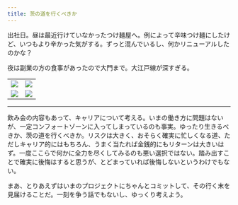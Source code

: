 ```yaml
---
title: 茨の道を行くべきか
---
```


出社日。昼は最近行けていなかったつけ麺屋へ。例によって辛味つけ麺にしたけど、いつもより辛かった気がする。ずっと混んでいるし、何かリニューアルしたのかな？

夜は副業の方の食事があったので大門まで。大江戸線が深すぎる。

<table>
  <tr>
    <td><img class="top" src="https://photos.old.apkas.net/medium/202505/20250527-G3000436.webp" /></td>
    <td><img class="top" src="https://photos.old.apkas.net/medium/202505/20250527-G3000437.webp" /></td>
  </tr>
  <tr>
    <td><img class="bottom" src="https://photos.old.apkas.net/medium/202505/20250527-G3000440.webp" /></td>
    <td><img class="bottom" src="https://photos.old.apkas.net/medium/202505/20250527-G3000441.webp" /></td>
  </tr>
</table>

---

飲み会の内容もあって、キャリアについて考える。いまの働き方に問題はないが、一定コンフォートゾーンに入ってしまっているのも事実。ゆったり生きるべきか、茨の道を行くべきか。リスクは大きく、おそらく確実に忙しくなる道、ただしキャリア的にはもちろん、うまく当たれば金銭的にもリターンは大きいはず。一度ここらで何かに全力を尽くしてみるのも悪い選択ではない。踏み出すことで確実に後悔はすると思うが、とどまっていれば後悔しないというわけでもない。

まあ、とりあえずはいまのプロジェクトにちゃんとコミットして、その行く末を見届けることだ。一刻を争う話でもないし、ゆっくり考えよう。
